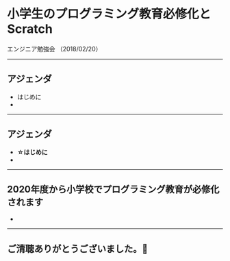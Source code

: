 # 小学生のプログラミング教育必修化とScratch
エンジニア勉強会 （2018/02/20）

---

## アジェンダ
- はじめに
-

---

## アジェンダ
- **☆はじめに**
-

---

## 2020年度から小学校でプログラミング教育が必修化されます

-

---

## ご清聴ありがとうございました。🙇

